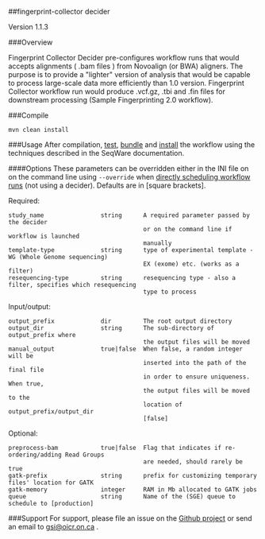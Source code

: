 ##fingerprint-collector decider

Version 1.1.3

###Overview

Fingerprint Collector Decider pre-configures workflow runs that would accepts alignments ( .bam files )
from Novoalign (or BWA) aligners. The purpose is to provide a "lighter" version of analysis that would be
capable to process large-scale data more efficiently than 1.0 version. Fingerprint Collector workflow run would
produce .vcf.gz, .tbi and .fin files for downstream processing (Sample Fingerprinting 2.0 workflow).


###Compile

```
mvn clean install
```

###Usage
After compilation, [test](http://seqware.github.io/docs/3-getting-started/developer-tutorial/#testing-the-workflow), [bundle](http://seqware.github.io/docs/3-getting-started/developer-tutorial/#packaging-the-workflow-into-a-workflow-bundle) and [install](http://seqware.github.io/docs/3-getting-started/admin-tutorial/#how-to-install-a-workflow) the workflow using the techniques described in the SeqWare documentation.

####Options
These parameters can be overridden either in the INI file on on the command line using `--override` when [directly scheduling workflow runs](http://seqware.github.io/docs/3-getting-started/user-tutorial/#listing-available-workflows-and-their-parameters) (not using a decider). Defaults are in [square brackets].

Required:

    study_name                string      A required parameter passed by the decider
                                          or on the command line if workflow is launched
                                          manually
    template-type             string      type of experimental template - WG (Whole Genome sequencing)
                                          EX (exome) etc. (works as a filter)
    resequencing-type         string      resequencing type - also a filter, specifies which resequencing
                                          type to process

Input/output:

    output_prefix             dir         The root output directory
    output_dir                string      The sub-directory of output_prefix where 
                                          the output files will be moved
    manual_output             true|false  When false, a random integer will be 
                                          inserted into the path of the final file 
                                          in order to ensure uniqueness. When true,
                                          the output files will be moved to the 
                                          location of output_prefix/output_dir
                                          [false]

Optional:

    preprocess-bam            true|false  Flag that indicates if re-ordering/adding Read Groups
                                          are needed, should rarely be true
    gatk-prefix               string      prefix for customizing temporary files' location for GATK
    gatk-memory               integer     RAM in Mb allocated to GATK jobs      
    queue                     string      Name of the (SGE) queue to schedule to [production]


###Support
For support, please file an issue on the [Github project](https://github.com/oicr-gsi) or send an email to gsi@oicr.on.ca .

